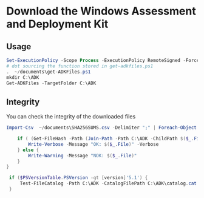 Download the Windows Assessment and Deployment Kit
==================================================

Usage
-----

```powershell
Set-ExecutionPolicy -Scope Process -ExecutionPolicy RemoteSigned -Force
# dot sourcing the function stored in get-adkfiles.ps1
.  ~/documents\get-ADKFiles.ps1
mkdir C:\ADK
Get-ADKFiles -TargetFolder C:\ADK
```

Integrity
---------

You can check the integrity of the downloaded files

```powershell
Import-Csv  ~/documents\SHA256SUMS.csv -Delimiter ";" | Foreach-Object {

    if ( (Get-FileHash -Path (Join-Path -Path C:\ADK -ChildPath $($_.File))).Hash -eq $_.Hash) {
        Write-Verbose -Message "OK: $($_.File)" -Verbose
    } else {
        Write-Warning -Message "NOK: $($_.File)"
    }
}
```

```powershell
 if ($PSVersionTable.PSVersion -gt [version]'5.1') {
     Test-FileCatalog -Path C:\ADK -CatalogFilePath C:\ADK\catalog.cat -Detailed -FilesToSkip catatlog.cat,SHA256SUMS.csv,UserExperienceManifest.xml,README.md,Get-ADKFiles.ps1
 }
```
